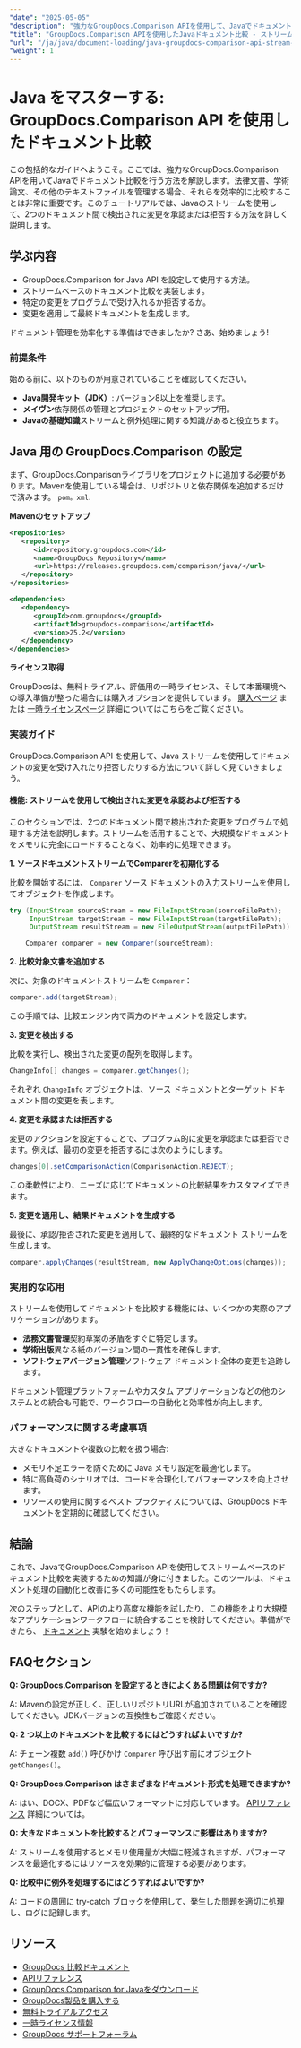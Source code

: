 ```yaml
---
"date": "2025-05-05"
"description": "強力なGroupDocs.Comparison APIを使用して、Javaでドキュメント比較をマスターしましょう。法律、学術、ソフトウェアドキュメントを効率的に処理するためのストリームベースのテクニックを学びます。"
"title": "GroupDocs.Comparison APIを使用したJavaドキュメント比較 - ストリームベースのアプローチ"
"url": "/ja/java/document-loading/java-groupdocs-comparison-api-stream-document-compare/"
"weight": 1
---
```


# Java をマスターする: GroupDocs.Comparison API を使用したドキュメント比較

この包括的なガイドへようこそ。ここでは、強力なGroupDocs.Comparison APIを用いてJavaでドキュメント比較を行う方法を解説します。法律文書、学術論文、その他のテキストファイルを管理する場合、それらを効率的に比較することは非常に重要です。このチュートリアルでは、Javaのストリームを使用して、2つのドキュメント間で検出された変更を承認または拒否する方法を詳しく説明します。

## 学ぶ内容

- GroupDocs.Comparison for Java API を設定して使用する方法。
- ストリームベースのドキュメント比較を実装します。
- 特定の変更をプログラムで受け入れるか拒否するか。
- 変更を適用して最終ドキュメントを生成します。

ドキュメント管理を効率化する準備はできましたか? さあ、始めましょう!

### 前提条件

始める前に、以下のものが用意されていることを確認してください。

- **Java開発キット（JDK）**: バージョン8以上を推奨します。
- **メイヴン**依存関係の管理とプロジェクトのセットアップ用。
- **Javaの基礎知識**ストリームと例外処理に関する知識があると役立ちます。

## Java 用の GroupDocs.Comparison の設定

まず、GroupDocs.Comparisonライブラリをプロジェクトに追加する必要があります。Mavenを使用している場合は、リポジトリと依存関係を追加するだけで済みます。 `pom。xml`.

**Mavenのセットアップ**

```xml
<repositories>
   <repository>
      <id>repository.groupdocs.com</id>
      <name>GroupDocs Repository</name>
      <url>https://releases.groupdocs.com/comparison/java/</url>
   </repository>
</repositories>

<dependencies>
   <dependency>
      <groupId>com.groupdocs</groupId>
      <artifactId>groupdocs-comparison</artifactId>
      <version>25.2</version>
   </dependency>
</dependencies>
```

**ライセンス取得**

GroupDocsは、無料トライアル、評価用の一時ライセンス、そして本番環境への導入準備が整った場合には購入オプションを提供しています。 [購入ページ](https://purchase.groupdocs.com/buy) または [一時ライセンスページ](https://purchase.groupdocs.com/temporary-license/) 詳細についてはこちらをご覧ください。

### 実装ガイド

GroupDocs.Comparison API を使用して、Java ストリームを使用してドキュメントの変更を受け入れたり拒否したりする方法について詳しく見ていきましょう。

#### 機能: ストリームを使用して検出された変更を承認および拒否する

このセクションでは、2つのドキュメント間で検出された変更をプログラムで処理する方法を説明します。ストリームを活用することで、大規模なドキュメントをメモリに完全にロードすることなく、効率的に処理できます。

**1. ソースドキュメントストリームでComparerを初期化する**

比較を開始するには、 `Comparer` ソース ドキュメントの入力ストリームを使用してオブジェクトを作成します。

```java
try (InputStream sourceStream = new FileInputStream(sourceFilePath);
     InputStream targetStream = new FileInputStream(targetFilePath);
     OutputStream resultStream = new FileOutputStream(outputFilePath)) {

    Comparer comparer = new Comparer(sourceStream);
```

**2. 比較対象文書を追加する**

次に、対象のドキュメントストリームを `Comparer`：

```java
comparer.add(targetStream);
```

この手順では、比較エンジン内で両方のドキュメントを設定します。

**3. 変更を検出する**

比較を実行し、検出された変更の配列を取得します。

```java
ChangeInfo[] changes = comparer.getChanges();
```

それぞれ `ChangeInfo` オブジェクトは、ソース ドキュメントとターゲット ドキュメント間の変更を表します。

**4. 変更を承認または拒否する**

変更のアクションを設定することで、プログラム的に変更を承認または拒否できます。例えば、最初の変更を拒否するには次のようにします。

```java
changes[0].setComparisonAction(ComparisonAction.REJECT);
```

この柔軟性により、ニーズに応じてドキュメントの比較結果をカスタマイズできます。

**5. 変更を適用し、結果ドキュメントを生成する**

最後に、承認/拒否された変更を適用して、最終的なドキュメント ストリームを生成します。

```java
comparer.applyChanges(resultStream, new ApplyChangeOptions(changes));
```

### 実用的な応用

ストリームを使用してドキュメントを比較する機能には、いくつかの実際のアプリケーションがあります。

- **法務文書管理**契約草案の矛盾をすぐに特定します。
- **学術出版**異なる紙のバージョン間の一貫性を確保します。
- **ソフトウェアバージョン管理**ソフトウェア ドキュメント全体の変更を追跡します。

ドキュメント管理プラットフォームやカスタム アプリケーションなどの他のシステムとの統合も可能で、ワークフローの自動化と効率性が向上します。

### パフォーマンスに関する考慮事項

大きなドキュメントや複数の比較を扱う場合:

- メモリ不足エラーを防ぐために Java メモリ設定を最適化します。
- 特に高負荷のシナリオでは、コードを合理化してパフォーマンスを向上させます。
- リソースの使用に関するベスト プラクティスについては、GroupDocs ドキュメントを定期的に確認してください。

## 結論

これで、JavaでGroupDocs.Comparison APIを使用してストリームベースのドキュメント比較を実装するための知識が身に付きました。このツールは、ドキュメント処理の自動化と改善に多くの可能性をもたらします。

次のステップとして、APIのより高度な機能を試したり、この機能をより大規模なアプリケーションワークフローに統合することを検討してください。準備ができたら、 [ドキュメント](https://docs.groupdocs.com/comparison/java/) 実験を始めましょう！

## FAQセクション

**Q: GroupDocs.Comparison を設定するときによくある問題は何ですか?**

A: Mavenの設定が正しく、正しいリポジトリURLが追加されていることを確認してください。JDKバージョンの互換性もご確認ください。

**Q: 2 つ以上のドキュメントを比較するにはどうすればよいですか?**

A: チェーン複数 `add()` 呼びかけ `Comparer` 呼び出す前にオブジェクト `getChanges()`。

**Q: GroupDocs.Comparison はさまざまなドキュメント形式を処理できますか?**

A: はい、DOCX、PDFなど幅広いフォーマットに対応しています。 [APIリファレンス](https://reference.groupdocs.com/comparison/java/) 詳細については。

**Q: 大きなドキュメントを比較するとパフォーマンスに影響はありますか?**

A: ストリームを使用するとメモリ使用量が大幅に軽減されますが、パフォーマンスを最適化するにはリソースを効果的に管理する必要があります。

**Q: 比較中に例外を処理するにはどうすればよいですか?**

A: コードの周囲に try-catch ブロックを使用して、発生した問題を適切に処理し、ログに記録します。

## リソース

- [GroupDocs 比較ドキュメント](https://docs.groupdocs.com/comparison/java/)
- [APIリファレンス](https://reference.groupdocs.com/comparison/java/)
- [GroupDocs.Comparison for Javaをダウンロード](https://releases.groupdocs.com/comparison/java/)
- [GroupDocs製品を購入する](https://purchase.groupdocs.com/buy)
- [無料トライアルアクセス](https://releases.groupdocs.com/comparison/java/)
- [一時ライセンス情報](https://purchase.groupdocs.com/temporary-license/)
- [GroupDocs サポートフォーラム](https://forum.groupdocs.com/c/comparison)